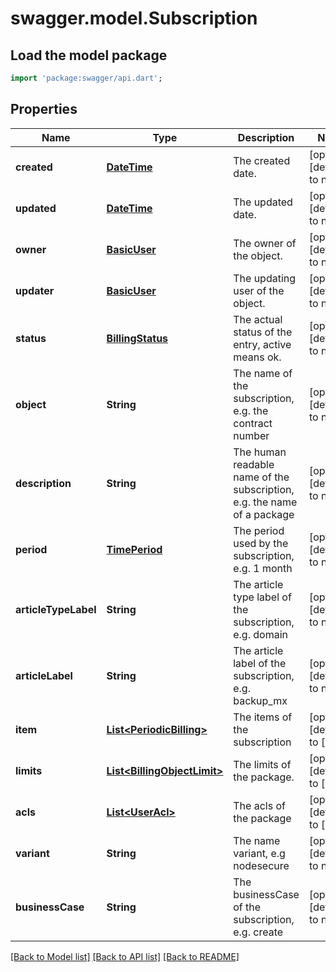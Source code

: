 # swagger.model.Subscription

## Load the model package
```dart
import 'package:swagger/api.dart';
```

## Properties
Name | Type | Description | Notes
------------ | ------------- | ------------- | -------------
**created** | [**DateTime**](DateTime.md) | The created date. | [optional] [default to null]
**updated** | [**DateTime**](DateTime.md) | The updated date. | [optional] [default to null]
**owner** | [**BasicUser**](BasicUser.md) | The owner of the object. | [optional] [default to null]
**updater** | [**BasicUser**](BasicUser.md) | The updating user of the object. | [optional] [default to null]
**status** | [**BillingStatus**](BillingStatus.md) | The actual status of the entry, active means ok. | [optional] [default to null]
**object** | **String** | The name of the subscription, e.g. the contract number | [optional] [default to null]
**description** | **String** | The human readable name of the subscription, e.g. the name of a package | [optional] [default to null]
**period** | [**TimePeriod**](TimePeriod.md) | The period used by the subscription, e.g. 1 month | [optional] [default to null]
**articleTypeLabel** | **String** | The article type label of the subscription, e.g. domain | [optional] [default to null]
**articleLabel** | **String** | The article label of the subscription, e.g. backup_mx | [optional] [default to null]
**item** | [**List&lt;PeriodicBilling&gt;**](PeriodicBilling.md) | The items of the subscription | [optional] [default to []]
**limits** | [**List&lt;BillingObjectLimit&gt;**](BillingObjectLimit.md) | The limits of the package. | [optional] [default to []]
**acls** | [**List&lt;UserAcl&gt;**](UserAcl.md) | The acls of the package | [optional] [default to []]
**variant** | **String** | The name variant, e.g nodesecure | [optional] [default to null]
**businessCase** | **String** | The businessCase of the subscription, e.g. create | [optional] [default to null]

[[Back to Model list]](../README.md#documentation-for-models) [[Back to API list]](../README.md#documentation-for-api-endpoints) [[Back to README]](../README.md)


